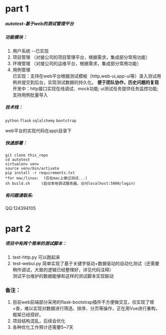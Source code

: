 # part 1 
##### autotest-基于web的测试管理平台
##### 功能模块：

  1. 用户系统
  --已实现
  2. 项目管理
  （对接公司的项目管理平台，根据需求，集成部分常用功能）
  3. 环境管理
  （对接公司的运维平台，根据需求，集成部分常用功能）
  4. 用例管理  <br>
  已实现：支持在web平台根据测试模板（http,web-ui,app-ui等）录入测试用例并提交到后台，实现测试数据的持久化。
    **便于团队协作，历史问题的复现** <br>
  开发中：http接口实现在线调试、mock功能; ui测试任务提供任务监控功能; 支持用例批量导入
</font>

##### 技术栈：
`python` `flask` `sqlalchemy` `bootstrap`

  web平台的实现代码在app\目录下

##### 快速部署：
```
git clone this_repo
cd autotest
virtualenv venv
source venv/bin/activate  
pip install -r requirements.txt
*for mac/linux:  (仅在mac上做过测试...)
sh build.sh     (启动本地调试服务器，访问localhost:5000/login)
```
##### 有问题请联系: 
  QQ:124394105

# part 2

##### 项目中有两个简单的测试脚本：

1. test-http.py  可以跑起来
2. test-webui.py 简单实现了基于关键字驱动+数据驱动的自动化测试（还需要稍作调试，大致的逻辑已经整理好，详见代码注释）<br>
测试平台维护的数据能够和这样的测试脚本实现联动


### 备注：

1. 目前web前端部分采用的flask-bootstrap插件不方便做交互，仅实现了增+查，难以实现对数据进行筛选、排序、分页等操作，正在用Vue进行重构，框架已经搭好。
2. 项目结构混乱，后续会优化
3. 各种优化工作预计还需要5~7天
